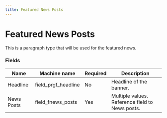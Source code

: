 ```yaml
---
title: Featured News Posts
---
```


# Featured News Posts
This is a paragraph type that will be used for the featured news.

### Fields
| Name  | Machine name | Required | Description |
| ------------- | ------------- | ------------- | ------------- |
| Headline | field\_prgf_headline | No | Headline of the banner. |
| News Posts | field\_fnews_posts | Yes | Multiple values. Reference field to News posts. |)
